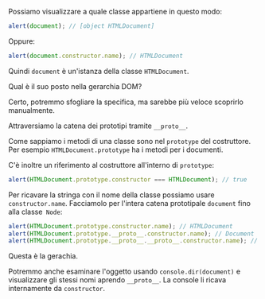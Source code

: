 
Possiamo visualizzare a quale classe appartiene in questo modo:

```js run
alert(document); // [object HTMLDocument]
```

Oppure:

```js run
alert(document.constructor.name); // HTMLDocument
```

Quindi `document` è un'istanza della classe `HTMLDocument`.

Qual è il suo posto nella gerarchia DOM?

Certo, potremmo sfogliare la specifica, ma sarebbe più veloce scoprirlo manualmente.

Attraversiamo la catena dei prototipi tramite `__proto__`.

Come sappiamo i metodi di una classe sono nel `prototype` del costruttore. Per esempio `HTMLDocument.prototype` ha i metodi per i documenti.

C'è inoltre un riferimento al costruttore all'interno di `prototype`:

```js run
alert(HTMLDocument.prototype.constructor === HTMLDocument); // true
```

Per ricavare la stringa con il nome della classe possiamo usare `constructor.name`. Facciamolo per l'intera catena prototipale `document` fino alla classe` Node`:

```js run
alert(HTMLDocument.prototype.constructor.name); // HTMLDocument
alert(HTMLDocument.prototype.__proto__.constructor.name); // Document
alert(HTMLDocument.prototype.__proto__.__proto__.constructor.name); // Node
```

Questa è la gerachia.

Potremmo anche esaminare l'oggetto usando `console.dir(document)` e visualizzare gli stessi nomi aprendo `__proto__`. La console li ricava internamente da `constructor`.
